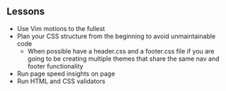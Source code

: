 ## Lessons

- Use Vim motions to the fullest
- Plan your CSS structure from the beginning to avoid unmaintainable code
  - When possible have a header.css and a footer.css file if you are going to be creating
  multiple themes that share the same nav and footer functionality
- Run page speed insights on page
- Run HTML and CSS validators


